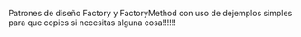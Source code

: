 
Patrones de diseño 
Factory y FactoryMethod con uso de dejemplos simples
para que copies si necesitas alguna cosa!!!!!!
